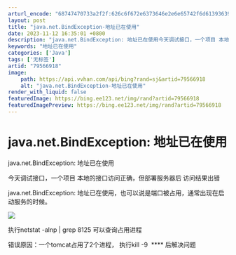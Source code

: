 ```yaml
---
arturl_encode: "68747470733a2f2f:626c6f672e6373646e2e6e65742f6d61393639303730353738:2f61727469636c652f64657461696c732f3739353636393138"
layout: post
title: "java.net.BindException-地址已在使用"
date: 2023-11-12 16:35:01 +0800
description: "java.net.BindException: 地址已在使用今天调试接口，一个项目 本地的接口访问正"
keywords: "地址已在使用"
categories: ['Java']
tags: ['无标签']
artid: "79566918"
image:
    path: https://api.vvhan.com/api/bing?rand=sj&artid=79566918
    alt: "java.net.BindException-地址已在使用"
render_with_liquid: false
featuredImage: https://bing.ee123.net/img/rand?artid=79566918
featuredImagePreview: https://bing.ee123.net/img/rand?artid=79566918
---
```


# java.net.BindException: 地址已在使用

java.net.BindException: 地址已在使用

今天调试接口，一个项目 本地的接口访问正确，但部署服务器后 访问结果出错

java.net.BindException: 地址已在使用，也可以说是端口被占用，通常出现在启动服务的时候。

  

![](https://img-blog.csdn.net/20180315134750467)

执行netstat -alnp | grep 8125 可以查询占用进程

错误原因：一个tomcat占用了2个进程， 执行kill -9  \*\*\*\* 后解决问题